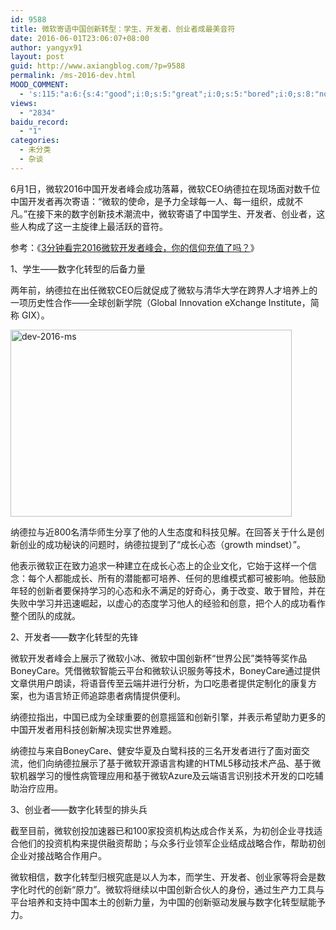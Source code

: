 ```yaml
---
id: 9588
title: 微软寄语中国创新转型：学生、开发者、创业者成最美音符
date: 2016-06-01T23:06:07+08:00
author: yangyx91
layout: post
guid: http://www.axiangblog.com/?p=9588
permalink: /ms-2016-dev.html
MOOD_COMMENT:
  - 's:115:"a:6:{s:4:"good";i:0;s:5:"great";i:0;s:5:"bored";i:0;s:8:"nonsense";i:0;s:13:"notunderstand";i:0;s:7:"passing";i:0;}";'
views:
  - "2834"
baidu_record:
  - "1"
categories:
  - 未分类
  - 杂谈
---
```

6月1日，微软2016中国开发者峰会成功落幕，微软CEO纳德拉在现场面对数千位中国开发者再次寄语：“微软的使命，是予力全球每一人、每一组织，成就不凡。”在接下来的数字创新技术潮流中，微软寄语了中国学生、开发者、创业者，这些人构成了这一主旋律上最活跃的音符。

参考：《<a href="http://dwz.cn/3v6Lti" target="_blank"  rel="nofollow" >3分钟看完2016微软开发者峰会，你的信仰充值了吗？</a>》

1、学生——数字化转型的后备力量

两年前，纳德拉在出任微软CEO后就促成了微软与清华大学在跨界人才培养上的一项历史性合作——全球创新学院（Global Innovation eXchange Institute，简称 GIX）。

<a href="http://www.axiangblog.com/ms-2016-dev.html/dev-2016-ms" rel="attachment wp-att-9589" target="_blank"  rel="nofollow" ><img loading="lazy" class="aligncenter size-full wp-image-9589" src="http://www.axiangblog.com/wp-content/uploads/2016/06/dev-2016-ms.jpg" alt="dev-2016-ms" width="450" height="299" /></a>

纳德拉与近800名清华师生分享了他的人生态度和科技见解。在回答关于什么是创新创业的成功秘诀的问题时，纳德拉提到了“成长心态（growth mindset）”。

他表示微软正在致力追求一种建立在成长心态上的企业文化，它始于这样一个信念：每个人都能成长、所有的潜能都可培养、任何的思维模式都可被影响。他鼓励年轻的创新者要保持学习的心态和永不满足的好奇心，勇于改变、敢于冒险，并在失败中学习并迅速崛起，以虚心的态度学习他人的经验和创意，把个人的成功看作整个团队的成就。

2、开发者——数字化转型的先锋

微软开发者峰会上展示了微软小冰、微软中国创新杯“世界公民”类特等奖作品BoneyCare。凭借微软智能云平台和微软认识服务等技术，BoneyCare通过提供文章供用户朗读，将语音传至云端并进行分析，为口吃患者提供定制化的康复方案，也为语言矫正师追踪患者病情提供便利。

纳德拉指出，中国已成为全球重要的创意摇篮和创新引擎，并表示希望助力更多的中国开发者用科技创新解决现实世界难题。

纳德拉与来自BoneyCare、健安华夏及白鹭科技的三名开发者进行了面对面交流，他们向纳德拉展示了基于微软开源语言构建的HTML5移动技术产品、基于微软机器学习的慢性病管理应用和基于微软Azure及云端语言识别技术开发的口吃辅助治疗应用。

3、创业者——数字化转型的排头兵

截至目前，微软创投加速器已和100家投资机构达成合作关系，为初创企业寻找适合他们的投资机构来提供融资帮助；与众多行业领军企业结成战略合作，帮助初创企业对接战略合作用户。

微软相信，数字化转型归根究底是以人为本，而学生、开发者、创业家等将会是数字化时代的创新“原力”。微软将继续以中国创新合伙人的身份，通过生产力工具与平台培养和支持中国本土的创新力量，为中国的创新驱动发展与数字化转型赋能予力。